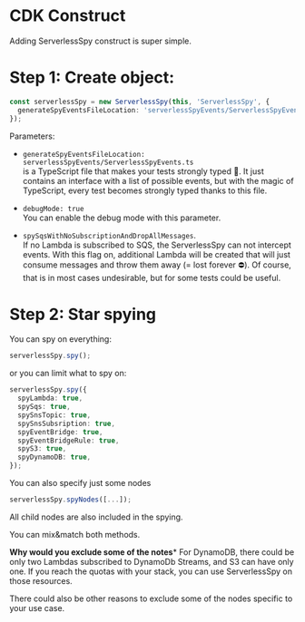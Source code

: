 # CDK Construct

Adding ServerlessSpy construct is super simple.

# Step 1: Create object:
```typescript
const serverlessSpy = new ServerlessSpy(this, 'ServerlessSpy', {
  generateSpyEventsFileLocation: 'serverlessSpyEvents/ServerlessSpyEvents.ts'              
});
```

Parameters:
 - `generateSpyEventsFileLocation: serverlessSpyEvents/ServerlessSpyEvents.ts`  
is a TypeScript file that makes your tests strongly typed 💪. It just contains an interface with a list of possible events, but with the magic of TypeScript, every test becomes strongly typed thanks to this file.

 - `debugMode: true`  
You can enable the debug mode with this parameter.

 - `spySqsWithNoSubscriptionAndDropAllMessages`.   
If no Lambda is subscribed to SQS, the ServerlessSpy can not intercept events. With this flag on, additional Lambda will be created that will just consume messages and throw them away (= lost forever ⛔). Of course, that is in most cases undesirable, but for some tests could be useful.


# Step 2: Star spying

You can spy on everything:
```typescript
serverlessSpy.spy();
```

or you can limit what to spy on:
```typescript
serverlessSpy.spy({
  spyLambda: true,
  spySqs: true,
  spySnsTopic: true,
  spySnsSubsription: true,
  spyEventBridge: true,
  spyEventBridgeRule: true,
  spyS3: true,
  spyDynamoDB: true,
});
```

You can also specify just some nodes
```typescript
serverlessSpy.spyNodes([...]);
```
All child nodes are also included in the spying.

You can mix&match both methods.

**Why would you exclude some of the notes***
 For DynamoDB, there could be only two Lambdas subscribed to DynamoDb Streams, and S3 can have only one. If you reach the quotas with your stack, you can use ServerlessSpy on those resources. 

There could also be other reasons to exclude some of the nodes specific to your use case.

 

